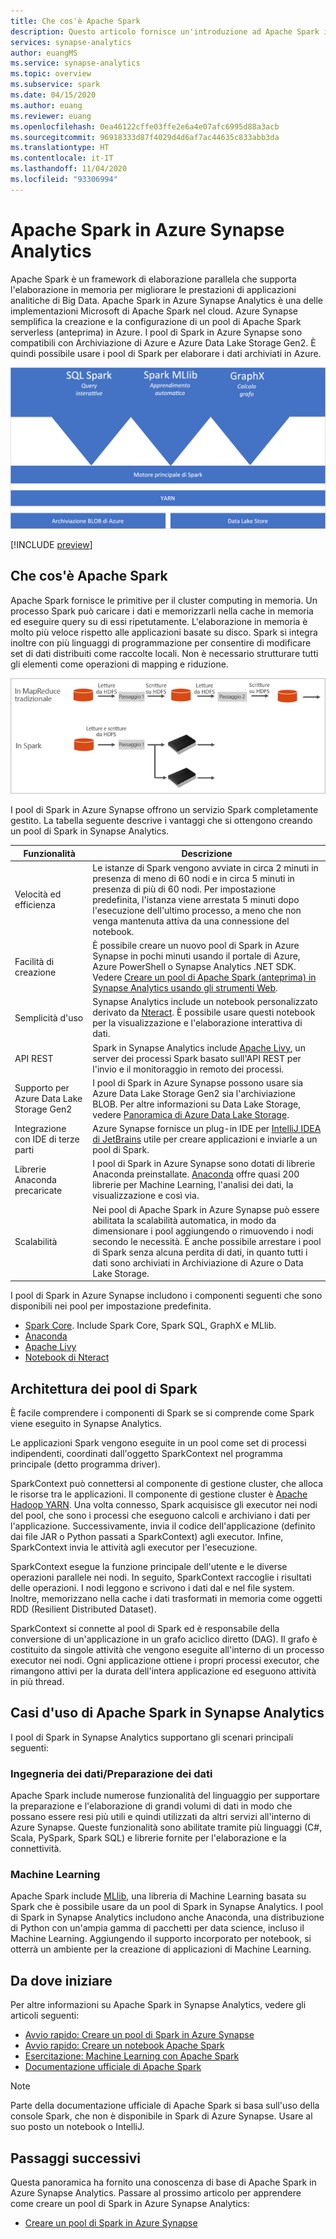 ```yaml
---
title: Che cos'è Apache Spark
description: Questo articolo fornisce un'introduzione ad Apache Spark in Azure Synapse Analytics e presenta i diversi scenari in cui è possibile usare Spark.
services: synapse-analytics
author: euangMS
ms.service: synapse-analytics
ms.topic: overview
ms.subservice: spark
ms.date: 04/15/2020
ms.author: euang
ms.reviewer: euang
ms.openlocfilehash: 0ea46122cffe03ffe2e6a4e07afc6995d88a3acb
ms.sourcegitcommit: 96918333d87f4029d4d6af7ac44635c833abb3da
ms.translationtype: HT
ms.contentlocale: it-IT
ms.lasthandoff: 11/04/2020
ms.locfileid: "93306994"
---
```

# <a name="apache-spark-in-azure-synapse-analytics"></a>Apache Spark in Azure Synapse Analytics

Apache Spark è un framework di elaborazione parallela che supporta l'elaborazione in memoria per migliorare le prestazioni di applicazioni analitiche di Big Data. Apache Spark in Azure Synapse Analytics è una delle implementazioni Microsoft di Apache Spark nel cloud. Azure Synapse semplifica la creazione e la configurazione di un pool di Apache Spark serverless (anteprima) in Azure. I pool di Spark in Azure Synapse sono compatibili con Archiviazione di Azure e Azure Data Lake Storage Gen2. È quindi possibile usare i pool di Spark per elaborare i dati archiviati in Azure.

![Spark: un framework unificato](./media/apache-spark-overview/spark-overview.png)

[!INCLUDE [preview](../includes/note-preview.md)]

## <a name="what-is-apache-spark"></a>Che cos'è Apache Spark

Apache Spark fornisce le primitive per il cluster computing in memoria. Un processo Spark può caricare i dati e memorizzarli nella cache in memoria ed eseguire query su di essi ripetutamente. L'elaborazione in memoria è molto più veloce rispetto alle applicazioni basate su disco. Spark si integra inoltre con più linguaggi di programmazione per consentire di modificare set di dati distribuiti come raccolte locali. Non è necessario strutturare tutti gli elementi come operazioni di mapping e riduzione.

![Confronto tra il framework MapReduce tradizionale e Spark](./media/apache-spark-overview/map-reduce-vs-spark.png)

I pool di Spark in Azure Synapse offrono un servizio Spark completamente gestito. La tabella seguente descrive i vantaggi che si ottengono creando un pool di Spark in Synapse Analytics.

| Funzionalità | Descrizione |
| --- | --- |
| Velocità ed efficienza |Le istanze di Spark vengono avviate in circa 2 minuti in presenza di meno di 60 nodi e in circa 5 minuti in presenza di più di 60 nodi. Per impostazione predefinita, l'istanza viene arrestata 5 minuti dopo l'esecuzione dell'ultimo processo, a meno che non venga mantenuta attiva da una connessione del notebook. |
| Facilità di creazione |È possibile creare un nuovo pool di Spark in Azure Synapse in pochi minuti usando il portale di Azure, Azure PowerShell o Synapse Analytics .NET SDK. Vedere [Creare un pool di Apache Spark (anteprima) in Synapse Analytics usando gli strumenti Web](../quickstart-create-apache-spark-pool-studio.md). |
| Semplicità d'uso |Synapse Analytics include un notebook personalizzato derivato da [Nteract](https://nteract.io/). È possibile usare questi notebook per la visualizzazione e l'elaborazione interattiva di dati.|
| API REST |Spark in Synapse Analytics include [Apache Livy](https://github.com/cloudera/hue/tree/master/apps/spark/java#welcome-to-livy-the-rest-spark-server), un server dei processi Spark basato sull'API REST per l'invio e il monitoraggio in remoto dei processi. |
| Supporto per Azure Data Lake Storage Gen2| I pool di Spark in Azure Synapse possono usare sia Azure Data Lake Storage Gen2 sia l'archiviazione BLOB. Per altre informazioni su Data Lake Storage, vedere [Panoramica di Azure Data Lake Storage](../../data-lake-store/data-lake-store-overview.md). |
| Integrazione con IDE di terze parti | Azure Synapse fornisce un plug-in IDE per [IntelliJ IDEA di JetBrains](https://www.jetbrains.com/idea/) utile per creare applicazioni e inviarle a un pool di Spark. |
| Librerie Anaconda precaricate |I pool di Spark in Azure Synapse sono dotati di librerie Anaconda preinstallate. [Anaconda](https://docs.continuum.io/anaconda/) offre quasi 200 librerie per Machine Learning, l'analisi dei dati, la visualizzazione e così via. |
| Scalabilità | Nei pool di Apache Spark in Azure Synapse può essere abilitata la scalabilità automatica, in modo da dimensionare i pool aggiungendo o rimuovendo i nodi secondo le necessità. È anche possibile arrestare i pool di Spark senza alcuna perdita di dati, in quanto tutti i dati sono archiviati in Archiviazione di Azure o Data Lake Storage. |

I pool di Spark in Azure Synapse includono i componenti seguenti che sono disponibili nei pool per impostazione predefinita.

- [Spark Core](https://spark.apache.org/docs/2.4.5/). Include Spark Core, Spark SQL, GraphX e MLlib.
- [Anaconda](https://docs.continuum.io/anaconda/)
- [Apache Livy](https://github.com/cloudera/hue/tree/master/apps/spark/java#welcome-to-livy-the-rest-spark-server)
- [Notebook di Nteract](https://nteract.io/)

## <a name="spark-pool-architecture"></a>Architettura dei pool di Spark

È facile comprendere i componenti di Spark se si comprende come Spark viene eseguito in Synapse Analytics.

Le applicazioni Spark vengono eseguite in un pool come set di processi indipendenti, coordinati dall'oggetto SparkContext nel programma principale (detto programma driver).

SparkContext può connettersi al componente di gestione cluster, che alloca le risorse tra le applicazioni. Il componente di gestione cluster è [Apache Hadoop YARN](https://hadoop.apache.org/docs/current/hadoop-yarn/hadoop-yarn-site/YARN.html). Una volta connesso, Spark acquisisce gli executor nei nodi del pool, che sono i processi che eseguono calcoli e archiviano i dati per l'applicazione. Successivamente, invia il codice dell'applicazione (definito dai file JAR o Python passati a SparkContext) agli executor. Infine, SparkContext invia le attività agli executor per l'esecuzione.

SparkContext esegue la funzione principale dell'utente e le diverse operazioni parallele nei nodi. In seguito, SparkContext raccoglie i risultati delle operazioni. I nodi leggono e scrivono i dati dal e nel file system. Inoltre, memorizzano nella cache i dati trasformati in memoria come oggetti RDD (Resilient Distributed Dataset).

SparkContext si connette al pool di Spark ed è responsabile della conversione di un'applicazione in un grafo aciclico diretto (DAG). Il grafo è costituito da singole attività che vengono eseguite all'interno di un processo executor nei nodi. Ogni applicazione ottiene i propri processi executor, che rimangono attivi per la durata dell'intera applicazione ed eseguono attività in più thread.

## <a name="apache-spark-in-synapse-analytics-use-cases"></a>Casi d'uso di Apache Spark in Synapse Analytics

I pool di Spark in Synapse Analytics supportano gli scenari principali seguenti:

### <a name="data-engineeringdata-preparation"></a>Ingegneria dei dati/Preparazione dei dati

Apache Spark include numerose funzionalità del linguaggio per supportare la preparazione e l'elaborazione di grandi volumi di dati in modo che possano essere resi più utili e quindi utilizzati da altri servizi all'interno di Azure Synapse. Queste funzionalità sono abilitate tramite più linguaggi (C#, Scala, PySpark, Spark SQL) e librerie fornite per l'elaborazione e la connettività.

### <a name="machine-learning"></a>Machine Learning

Apache Spark include [MLlib](https://spark.apache.org/mllib/), una libreria di Machine Learning basata su Spark che è possibile usare da un pool di Spark in Synapse Analytics. I pool di Spark in Synapse Analytics includono anche Anaconda, una distribuzione di Python con un'ampia gamma di pacchetti per data science, incluso il Machine Learning. Aggiungendo il supporto incorporato per notebook, si otterrà un ambiente per la creazione di applicazioni di Machine Learning.

## <a name="where-do-i-start"></a>Da dove iniziare

Per altre informazioni su Apache Spark in Synapse Analytics, vedere gli articoli seguenti:

- [Avvio rapido: Creare un pool di Spark in Azure Synapse](../quickstart-create-apache-spark-pool-portal.md)
- [Avvio rapido: Creare un notebook Apache Spark](../quickstart-apache-spark-notebook.md)
- [Esercitazione: Machine Learning con Apache Spark](./apache-spark-machine-learning-mllib-notebook.md)
- [Documentazione ufficiale di Apache Spark](https://spark.apache.org/docs/2.4.5/)

> [!NOTE]
> Parte della documentazione ufficiale di Apache Spark si basa sull'uso della console Spark, che non è disponibile in Spark di Azure Synapse. Usare al suo posto un notebook o IntelliJ.

## <a name="next-steps"></a>Passaggi successivi

Questa panoramica ha fornito una conoscenza di base di Apache Spark in Azure Synapse Analytics. Passare al prossimo articolo per apprendere come creare un pool di Spark in Azure Synapse Analytics:

- [Creare un pool di Spark in Azure Synapse](../quickstart-create-apache-spark-pool-portal.md)
